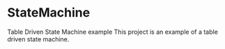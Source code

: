 # StateMachine
Table Driven State Machine example
This project is an example of a table driven state machine.
